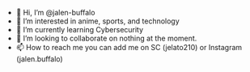 - 👋 Hi, I’m @jalen-buffalo
- 👀 I’m interested in anime, sports, and technology
- 🌱 I’m currently learning Cybersecurity
- 💞️ I’m looking to collaborate on nothing at the moment.
- 📫 How to reach me you can add me on SC (jelato210) or Instagram (jalen.buffalo)

<!---
jalen-buffalo/jalen-buffalo is a ✨ special ✨ repository because its `README.md` (this file) appears on your GitHub profile.
You can click the Preview link to take a look at your changes.
--->
